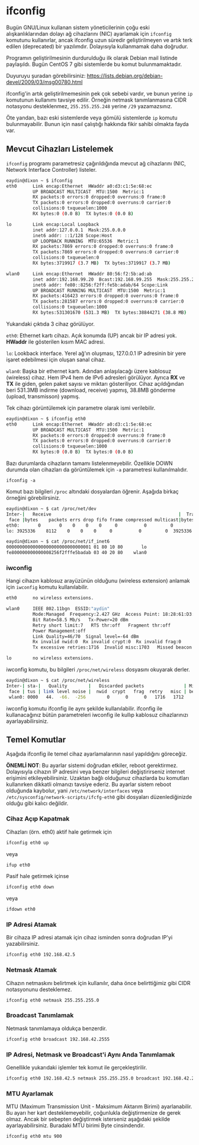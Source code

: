 # ifconfig

Bugün GNU/Linux kullanan sistem yöneticilerinin çoğu eski alışkanlıklarından dolayı ağ cihazlarını (NIC) ayarlamak için ```ifconfig``` komutunu kullanırlar, ancak ifconfig uzun süredir geliştirilmeyen ve artık terk edilen (deprecated) bir yazılımdır. Dolayısıyla kullanmamak daha doğrudur.

Programın geliştirilmesinin durdurulduğu ilk olarak Debian mail listinde paylaşıldı. Bugün CentOS 7 gibi sistemlerde bu komut bulunmamaktadır.

Duyuruyu şuradan görebilirsiniz: https://lists.debian.org/debian-devel/2009/03/msg00780.html

ifconfig'in artık geliştirilmemesinin pek çok sebebi vardır, ve bunun yerine ```ip``` komutunun kullanımı tavsiye edilir. Örneğin netmask tanımlanmasına CIDR notasyonu desteklenmez, ```255.255.255.248``` yerine ```/29``` yazamazsınız.

Öte yandan, bazı eski sistemlerde veya gömülü sistemlerde ```ip``` komutu bulunmayabilir. Bunun için nasıl çalıştığı hakkında fikir sahibi olmakta fayda var.

## Mevcut Cihazları Listelemek

```ifconfig``` programı parametresiz çağırıldığında mevcut ağ cihazlarını (NIC, Network Interface Controller) listeler.

```bash
eaydin@dixon ~ $ ifconfig
eth0      Link encap:Ethernet  HWaddr a0:d3:c1:5e:68:ec  
          UP BROADCAST MULTICAST  MTU:1500  Metric:1
          RX packets:0 errors:0 dropped:0 overruns:0 frame:0
          TX packets:0 errors:0 dropped:0 overruns:0 carrier:0
          collisions:0 txqueuelen:1000 
          RX bytes:0 (0.0 B)  TX bytes:0 (0.0 B)

lo        Link encap:Local Loopback  
          inet addr:127.0.0.1  Mask:255.0.0.0
          inet6 addr: ::1/128 Scope:Host
          UP LOOPBACK RUNNING  MTU:65536  Metric:1
          RX packets:7869 errors:0 dropped:0 overruns:0 frame:0
          TX packets:7869 errors:0 dropped:0 overruns:0 carrier:0
          collisions:0 txqueuelen:0 
          RX bytes:3719917 (3.7 MB)  TX bytes:3719917 (3.7 MB)

wlan0     Link encap:Ethernet  HWaddr 80:56:f2:5b:ad:ab  
          inet addr:192.168.99.20  Bcast:192.168.99.255  Mask:255.255.255.0
          inet6 addr: fe80::8256:f2ff:fe5b:adab/64 Scope:Link
          UP BROADCAST RUNNING MULTICAST  MTU:1500  Metric:1
          RX packets:416423 errors:0 dropped:0 overruns:0 frame:0
          TX packets:281587 errors:0 dropped:0 overruns:0 carrier:0
          collisions:0 txqueuelen:1000 
          RX bytes:531301670 (531.3 MB)  TX bytes:38844271 (38.8 MB)
```

Yukarıdaki çıktıda 3 cihaz görülüyor.

```eth0```: Ethernet kartı cihazı. Açık konumda (UP) ancak bir IP adresi yok. **HWaddr** ile gösterilen kısım MAC adresi.

```lo```: Lookback interface. Yerel ağ'ın oluşması, 127.0.0.1 IP adresinin bir yere işaret edebilmesi için oluşan sanal cihaz.

```wlan0```: Başka bir ethernet kartı. Adından anlaşılacağı üzere kablosuz (wireless) cihaz. Hem IPv4 hem de IPv6 adresleri görülüyor. Ayrıca **RX** ve **TX** ile giden, gelen paket sayısı ve miktarı gösteriliyor. Cihaz açıldığından beri 531.3MB indirme (download, receive) yapmış, 38.8MB gönderme (upload, transmisson) yapmış.

Tek cihazı görüntülemek için parametre olarak ismi verilebilir.

```bash
eaydin@dixon ~ $ ifconfig eth0
eth0      Link encap:Ethernet  HWaddr a0:d3:c1:5e:68:ec  
          UP BROADCAST MULTICAST  MTU:1500  Metric:1
          RX packets:0 errors:0 dropped:0 overruns:0 frame:0
          TX packets:0 errors:0 dropped:0 overruns:0 carrier:0
          collisions:0 txqueuelen:1000 
          RX bytes:0 (0.0 B)  TX bytes:0 (0.0 B)
```


Bazı durumlarda cihazların tamamı listelenmeyebilir. Özellikle DOWN durumda olan cihazları da görüntülemek için ```-a``` parametresi kullanılmalıdır.

```ifconfig -a```

Komut bazı bilgileri ```/proc``` altındaki dosyalardan öğrenir. Aşağıda birkaç örneğini görebilirsiniz.

```bash
eaydin@dixon ~ $ cat /proc/net/dev
Inter-|   Receive                                                |  Transmit
 face |bytes    packets errs drop fifo frame compressed multicast|bytes    packets errs drop fifo colls carrier compressed
eth0:       0       0    0    0    0     0          0         0        0       0    0    0    0     0       0          0
lo: 3925336    8112    0    0    0     0          0         0  3925336    8112    0    0    0     0       0          0
```

```bash
eaydin@dixon ~ $ cat /proc/net/if_inet6
00000000000000000000000000000001 01 80 10 80       lo
fe800000000000008256f2fffe5badab 03 40 20 80    wlan0
```

### iwconfig

Hangi cihazın kablosuz arayüzünün olduğunu (wireless extension) anlamak için ```iwconfig``` komutu kullanılabilir.

```bash
eth0      no wireless extensions.

wlan0     IEEE 802.11bgn  ESSID:"aydin"  
          Mode:Managed  Frequency:2.427 GHz  Access Point: 18:28:61:D3:B2:ED   
          Bit Rate=58.5 Mb/s   Tx-Power=20 dBm   
          Retry short limit:7   RTS thr:off   Fragment thr:off
          Power Management:off
          Link Quality=46/70  Signal level=-64 dBm  
          Rx invalid nwid:0  Rx invalid crypt:0  Rx invalid frag:0
          Tx excessive retries:1716  Invalid misc:1703   Missed beacon:0

lo        no wireless extensions.
```

iwconfig komutu, bu bilgileri ```/proc/net/wireless``` dosyasını okuyarak derler.

```bash
eaydin@dixon ~ $ cat /proc/net/wireless
Inter-| sta-|   Quality        |   Discarded packets               | Missed | WE
 face | tus | link level noise |  nwid  crypt   frag  retry   misc | beacon | 22
 wlan0: 0000   44.  -66.  -256        0      0      0   1716   1712        0
```

iwconfig komutu ifconfig ile aynı şekilde kullanılabilir. ifconfig ile kullanacağınız bütün parametreleri iwconfig ile kullıp kablosuz cihazlarınızı ayarlayabilirsiniz.

## Temel Komutlar

Aşağıda ifconfig ile temel cihaz ayarlamalarının nasıl yapıldığını göreceğiz.

**ÖNEMLİ NOT**: Bu ayarlar sistemi doğrudan etkiler, reboot gerektirmez. Dolayısıyla cihazın IP adresini veya benzer bilgileri değiştirirseniz internet erişimini etkileyebilirsiniz. Uzaktan bağlı olduğunuz cihazlarda bu komutları kullanırken dikkatli olmanızı tavsiye ederiz. Bu ayarlar sistem reboot olduğunda kaybolur, yani ```/etc/network/interfaces``` veya ```/etc/sysconfig/network-scripts/ifcfg-eth0``` gibi dosyaları düzenlediğinizde olduğu gibi kalıcı değildir.

### Cihaz Açıp Kapatmak

Cihazları (örn. eth0) aktif hale getirmek için

```bash
ifconfig eth0 up
```

veya 

```bash
ifup eth0
```

Pasif hale getirmek içinse

```bash
ifconfig eth0 down
```

veya

```bash
ifdown eth0
```

### IP Adresi Atamak

Bir cihaza IP adresi atamak için cihaz isminden sonra doğrudan IP'yi yazabilirsiniz.

```bash
ifconfig eth0 192.168.42.5
```

### Netmask Atamak

Cihazın netmaskını belirtmek için kullanılır, daha önce belirttiğimiz gibi CIDR notasyonunu desteklemez.

```bash
ifconfig eth0 netmask 255.255.255.0
```

### Broadcast Tanımlamak

Netmask tanımlamaya oldukça benzerdir.

```bash
ifconfig eth0 broadcast 192.168.42.2555
```

### IP Adresi, Netmask ve Broadcast'i Aynı Anda Tanımlamak

Genellikle yukarıdaki işlemler tek komut ile gerçekleştirilir.

```bash
ifconfig eth0 192.168.42.5 netmask 255.255.255.0 broadcast 192.168.42.255
```

### MTU Ayarlamak

MTU (Maximum Transmission Unit - Maksimum Aktarım Birimi) ayarlanabilir. Bu ayarı her kart desteklemeyebilir, çoğunlukla değiştirmenize de gerek olmaz. Ancak bir sebepten değiştirmek isterseniz aşağıdaki şekilde ayarlayabilirsiniz. Buradaki MTU birimi Byte cinsindendir.

```bash
ifconfig eth0 mtu 900
```

